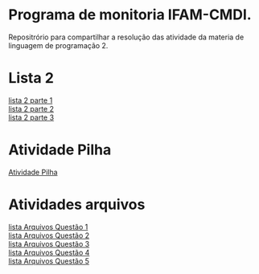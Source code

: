 # Programa de monitoria IFAM-CMDI.

Repositrório para compartilhar a resolução das atividade da materia de linguagem de programação 2.

# Lista 2

[lista 2 parte 1](https://youtu.be/hiGFZcesyLU)\
[lista 2 parte 2](https://youtu.be/mNx4Pl_kLfc)\
[lista 2 parte 3](https://youtu.be/vzNmqwwewvk)


# Atividade Pilha

[Atividade Pilha](https://youtu.be/EBSe6-E6cHE)


# Atividades arquivos

[lista Arquivos Questão 1](https://youtu.be/aFIe4s0lwlo)\
[lista Arquivos Questão 2](https://youtu.be/UpweiR52ri8)\
[lista Arquivos Questão 3](https://youtu.be/5s_jm-UWL5o)\
[lista Arquivos Questão 4](https://youtu.be/ta14TXtBfP8)\
[lista Arquivos Questão 5](https://youtu.be/Hbuuv-x8H8U)